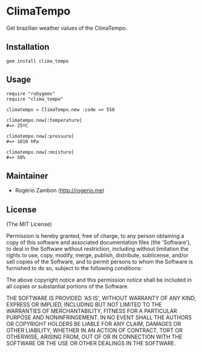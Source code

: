 # ClimaTempo

Get brazilian weather values of the ClimaTempo.

## Installation

~~~.ruby
gem install clima_tempo
~~~

## Usage

~~~.ruby
require "rubygems"
require "clima_tempo"

climatempo = ClimaTempo.new :code => 558

climatempo.now[:temperature]
#=> 25ºC

climatempo.now[:pressure]
#=> 1010 hPa

climatempo.now[:moisture]
#=> 50%
~~~

## Maintainer

* Rogério Zambon (http://rogerio.me)

## License

(The MIT License)

Permission is hereby granted, free of charge, to any person obtaining a copy of this software and associated documentation files (the 'Software'), to deal in the Software without restriction, including without limitation the rights to use, copy, modify, merge, publish, distribute, sublicense, and/or sell copies of the Software, and to permit persons to whom the Software is furnished to do so, subject to the following conditions:

The above copyright notice and this permission notice shall be included in all copies or substantial portions of the Software.

THE SOFTWARE IS PROVIDED 'AS IS', WITHOUT WARRANTY OF ANY KIND, EXPRESS OR IMPLIED, INCLUDING BUT NOT LIMITED TO THE WARRANTIES OF MERCHANTABILITY, FITNESS FOR A PARTICULAR PURPOSE AND NONINFRINGEMENT. IN NO EVENT SHALL THE AUTHORS OR COPYRIGHT HOLDERS BE LIABLE FOR ANY CLAIM, DAMAGES OR OTHER LIABILITY, WHETHER IN AN ACTION OF CONTRACT, TORT OR OTHERWISE, ARISING FROM, OUT OF OR IN CONNECTION WITH THE SOFTWARE OR THE USE OR OTHER DEALINGS IN THE SOFTWARE.
